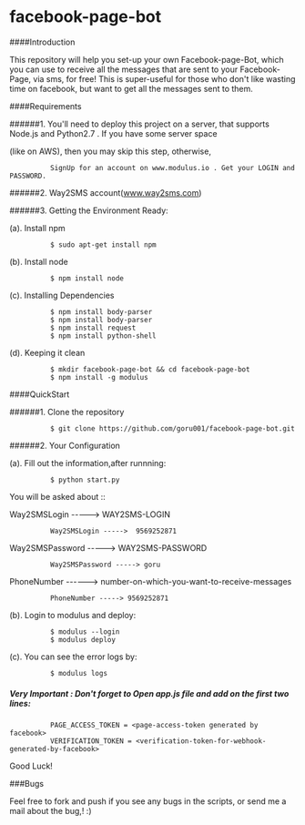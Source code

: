 # facebook-page-bot

####Introduction

This repository will help you set-up your own Facebook-page-Bot, which you can use to receive all the messages that are sent to
your Facebook-Page, via sms, for free! This is super-useful for those who don't like wasting time on facebook, but want to get
all the messages sent to them.  

####Requirements

######1. You'll need to deploy this project on a server, that supports Node.js and Python2.7 . If you have some server space 

(like on AWS), then you may skip this step, otherwise, 

              SignUp for an account on www.modulus.io . Get your LOGIN and PASSWORD. 
              
  

######2. Way2SMS account(www.way2sms.com)


######3. Getting the Environment Ready:

(a). Install npm
              
              $ sudo apt-get install npm 

(b). Install node
            
              $ npm install node
              
(c). Installing Dependencies
              
              $ npm install body-parser
              $ npm install body-parser
              $ npm install request 
              $ npm install python-shell
              
(d). Keeping it clean

              $ mkdir facebook-page-bot && cd facebook-page-bot
              $ npm install -g modulus

####QuickStart


######1. Clone the repository

              $ git clone https://github.com/goru001/facebook-page-bot.git
              

######2. Your Configuration

(a). Fill out the information,after runnning:
  
              $ python start.py
              
You will be asked about ::
     

Way2SMSLogin -----> WAY2SMS-LOGIN 
     
              Way2SMSLogin ----->  9569252871
              

Way2SMSPassword -----> WAY2SMS-PASSWORD

              Way2SMSPassword -----> goru
              

PhoneNumber ------> number-on-which-you-want-to-receive-messages

              PhoneNumber -----> 9569252871


(b). Login to modulus and deploy:

              $ modulus --login
              $ modulus deploy
              

(c). You can see the error logs by:

              $ modulus logs
              
              
  
       
              
##### Very Important : Don't forget to  Open app.js file and add on the first two lines:

              PAGE_ACCESS_TOKEN = <page-access-token generated by facebook>
              VERIFICATION_TOKEN = <verification-token-for-webhook-generated-by-facebook>

Good Luck!

###Bugs

Feel free to fork and push if you see any bugs in the scripts, or send me a mail about the bug,! :)
